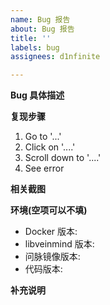 ```yaml
---
name: Bug 报告
about: Bug 报告
title: ''
labels: bug
assignees: d1nfinite

---
```


**Bug 具体描述**

**复现步骤**
1. Go to '...'
2. Click on '....'
3. Scroll down to '....'
4. See error

**相关截图**

**环境(空项可以不填)**
 - Docker 版本: 
 - libveinmind 版本:
 - 问脉镜像版本:
 - 代码版本: 

**补充说明**
